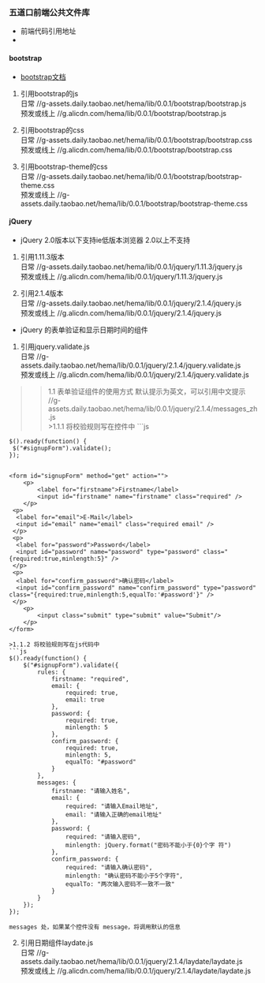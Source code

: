 ### 五道口前端公共文件库

*  前端代码引用地址
*  

#### bootstrap 


*   [bootstrap文档](http://www.bootcss.com/)    

1.  引用bootstrap的js        
    日常  //g-assets.daily.taobao.net/hema/lib/0.0.1/bootstrap/bootstrap.js        
    预发或线上  //g.alicdn.com/hema/lib/0.0.1/bootstrap/bootstrap.js      

2.  引用bootstrap的css     
    日常  //g-assets.daily.taobao.net/hema/lib/0.0.1/bootstrap/bootstrap.css     
    预发或线上  //g.alicdn.com/hema/lib/0.0.1/bootstrap/bootstrap.css      

3.  引用bootstrap-theme的css          
    日常  //g-assets.daily.taobao.net/hema/lib/0.0.1/bootstrap/bootstrap-theme.css     
    预发或线上  //g-assets.daily.taobao.net/hema/lib/0.0.1/bootstrap/bootstrap-theme.css    

#### jQuery     

 * jQuery 2.0版本以下支持ie低版本浏览器 2.0以上不支持      
 
 1. 引用1.11.3版本      
    日常   //g-assets.daily.taobao.net/hema/lib/0.0.1/jquery/1.11.3/jquery.js         
    预发或线上  //g.alicdn.com/hema/lib/0.0.1/jquery/1.11.3/jquery.js     
    
 2. 引用2.1.4版本      
    日常   //g-assets.daily.taobao.net/hema/lib/0.0.1/jquery/2.1.4/jquery.js     
    预发或线上  //g.alicdn.com/hema/lib/0.0.1/jquery/2.1.4/jquery.js 

 *	jQuery 的表单验证和显示日期时间的组件

 1. 引用jquery.validate.js<br>
 	日常	//g-assets.daily.taobao.net/hema/lib/0.0.1/jquery/2.1.4/jquery.validate.js<br>
 	预发或线上	//g.alicdn.com/hema/lib/0.0.1/jquery/2.1.4/jquery.validate.js<br>

 >>1.1 表单验证组件的使用方式
    默认提示为英文，可以引用中文提示 //g-assets.daily.taobao.net/hema/lib/0.0.1/jquery/2.1.4/messages_zh.js<br>
    >1.1.1 将校验规则写在控件中
    ```js
    <script src="../js/jquery.js" type="text/javascript"></script>
    <script src="../js/jquery.validate.js" type="text/javascript"></script>
    <script src="../js/jquery.metadata.js" type="text/javascript"></script>

    $().ready(function() {
     $("#signupForm").validate();
    });


    <form id="signupForm" method="get" action="">
        <p>
            <label for="firstname">Firstname</label>
            <input id="firstname" name="firstname" class="required" />
        </p>
     <p>
      <label for="email">E-Mail</label>
      <input id="email" name="email" class="required email" />
     </p>
     <p>
      <label for="password">Password</label>
      <input id="password" name="password" type="password" class="{required:true,minlength:5}" />
     </p>
     <p>
      <label for="confirm_password">确认密码</label>
      <input id="confirm_password" name="confirm_password" type="password" class="{required:true,minlength:5,equalTo:'#password'}" />
     </p>
        <p>
            <input class="submit" type="submit" value="Submit"/>
        </p>
    </form>

    >1.1.2 将校验规则写在js代码中
    ```js
    $().ready(function() {
        $("#signupForm").validate({
            rules: {
                firstname: "required",
                email: {
                    required: true,
                    email: true
                },
                password: {
                    required: true,
                    minlength: 5
                },
                confirm_password: {
                    required: true,
                    minlength: 5,
                    equalTo: "#password"
                }
            },
            messages: {
                firstname: "请输入姓名",
                email: {
                    required: "请输入Email地址",
                    email: "请输入正确的email地址"
                },
                password: {
                    required: "请输入密码",
                    minlength: jQuery.format("密码不能小于{0}个字 符")
                },
                confirm_password: {
                    required: "请输入确认密码",
                    minlength: "确认密码不能小于5个字符",
                    equalTo: "两次输入密码不一致不一致"
                }
            }
        });
    });

    messages 处，如果某个控件没有 message，将调用默认的信息

 2. 引用日期组件laydate.js<br>
 	日常	//g-assets.daily.taobao.net/hema/lib/0.0.1/jquery/2.1.4/laydate/laydate.js<br>
 	预发或线上	//g.alicdn.com/hema/lib/0.0.1/jquery/2.1.4/laydate/laydate.js